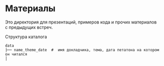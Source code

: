 # Материалы 

Это директория для презентаций, примеров кода и прочих материалов с предыдущих встреч.

Структура каталога
```
data
├── name_theme_date  #  имя докладчика, тема, дата петатона на котором он читался
│
```

